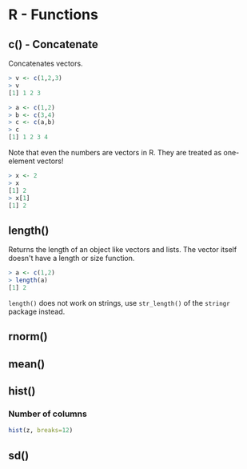 # R - Functions

## c() - Concatenate

Concatenates vectors.

```R
> v <- c(1,2,3)
> v
[1] 1 2 3
```


```R
> a <- c(1,2)
> b <- c(3,4)
> c <- c(a,b)
> c
[1] 1 2 3 4
```


Note that even the numbers are vectors in R. They are treated as one-element vectors!

```R
> x <- 2
> x
[1] 2
> x[1]
[1] 2
```


## length() 

Returns the length of an object like vectors and lists. The vector itself doesn't have a length or size function.

```R
> a <- c(1,2)
> length(a)
[1] 2
```

``length()`` does not work on strings, use ``str_length()`` of the ``stringr`` package instead.


## rnorm()


## mean()


## hist()


### Number of columns

```R
hist(z, breaks=12)
```


## sd()

